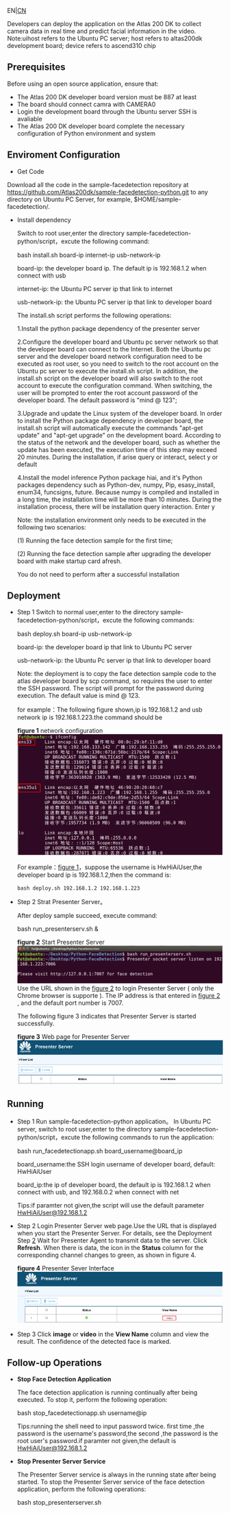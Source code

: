 EN|[CN](README_cn.md)

Developers can deploy the application on the Atlas 200 DK to collect camera data in real time and predict facial information in the video.
Note:uihost refers to the Ubuntu PC server; host refers to altas200dk development board; device refers to ascend310 chip

## Prerequisites

Before using an open source application, ensure that:

-   The Atlas 200 DK developer board version must be 887 at least 
-   The board should connect camra with CAMERA0
-   Login the development board through the Ubuntu server SSH is avaliable
-   The Atlas 200 DK developer board complete the necessary configuration of Python environment and system

## Enviroment Configuration
-  Get Code  

Download all the code in the sample-facedetection repository at https://github.com/Atlas200dk/sample-facedetection-python.git  to any directory on Ubuntu PC Server, for example,  $HOME/sample-facedetection/.

-  Install dependency

	Switch to root user,enter the directory sample-facedetection-python/script，excute the following command:

	bash install.sh board-ip internet-ip usb-network-ip
	
	board-ip: the developer board ip. The default ip is 192.168.1.2 when connect with usb
	
	internet-ip: the Ubuntu PC server ip that link to internet
	
	usb-network-ip: the Ubuntu PC server ip that link to developer board
	
	The install.sh script performs the following operations:
	
	1.Install the python package dependency of the presenter server
	
	2.Configure the developer board and Ubuntu pc server network so that the developer board can connect to the Internet. Both the Ubuntu pc server and the developer board network configuration need to be executed as root user, so you need to switch to the root account on the Ubuntu pc server to execute the install.sh script. In addition, the install.sh script on the developer board will also switch to the root account to execute the configuration command. When switching, the user will be prompted to enter the root account password of the developer board. The default password is "mind @ 123";
	
	3.Upgrade and update the Linux system of the developer board. In order to install the Python package dependency in developer board, the install.sh script will automatically execute the commands "apt-get update" and "apt-get upgrade" on the development board. According to the status of the network and the developer board, such as whether the update has been executed, the execution time of this step may exceed 20 minutes. During the installation, if arise query or interact, select y or default
	
	4.Install the model inference Python package hiai, and it's Python packages dependency such as Python-dev, numpy, Pip, esasy_install, enum34, funcsigns, future. Because numpy is compiled and installed in a long time, the installation time will be more than 10 minutes. During the installation process, there will be installation query interaction. Enter y
	
	Note: the installation environment only needs to be executed in the following two scenarios: 
	
	(1) Running the face detection sample for the first time; 
	
	(2) Running the face detection sample after upgrading the developer board with make startup card afresh.
	
	You do not need to perform after a successful installation
  

## Deployment
	
-   Step 1 Switch to normal user,enter to the directory sample-facedetection-python/script，excute the following commands:

	bash deploy.sh board-ip usb-network-ip 
	
	board-ip: the developer board ip that link to Ubuntu PC server
	
	usb-network-ip: the Ubuntu Pc server ip that link to developer board
	
	Note: the deployment is to copy the face detection sample code to the atlas developer board by scp command, so requires the user to enter the SSH password. The script will prompt for the password during execution. The default value is mind @ 123.
	
	for example：The following figure shown,ip is 192.168.1.2 and usb network ip is 192.168.1.223.the command should be 
	
	**figure 1**  network configuration<a name="zh-cn_topic_0167071573_fig184321447181017"></a>  
	![](doc/source/img/ifconfig.png "网口配置图")
	
	For example：[figure 1](#zh-cn_topic_0167071573_fig184321447181017)，suppose the username is HwHiAiUser,the developer board ip is 192.168.1.2,then the command is:

        bash deploy.sh 192.168.1.2 192.168.1.223
    
    
    

	
-   Step 2 Strat Presenter Server。

	After deploy sample succeed, execute command:
	
	bash run_presenterserv.sh &

	**figure 2**  Start Presenter Server<a name="zh-cn_topic_0167071573_fig184321447181018"></a>  
	![figure 2](doc/source/img/PresenterServerStartup.png "Presenter Server进程启动")  
	Use the URL shown in the [figure 2](#zh-cn_topic_0167071573_fig184321447181018) to login Presenter Server \( only the Chrome browser is supporte \). The IP address is that entered in [figure 2](#zh-cn_topic_0167071573_fig184321447181018) , and the default port number is 7007.
	
	The following figure 3<a name="zh-cn_topic_0167071573_fig184321447181019"></a>  indicates that Presenter Server is started successfully.

	**figure 3**  Web page for Presenter Server<a name="zh-cn_topic_0167071573_fig184321447181019"></a>  
	![](doc/source/img/PresenterServerWeb.png "Presenter Server页面") 
      

## Running
-   Step 1<a name="zh-cn_topic_0167071573_fig184321447181032"></a>  Run sample-facedetection-python application。
	In Ubuntu PC server, switch to root user,enter to the directory sample-facedetection-python/script，excute the following commands to run the application:

	bash run_facedetectionapp.sh board_username@board_ip
	
	board_username:the SSH login username of developer board, default: HwHiAiUser
	
	board_ip:the ip of developer board, the default ip is 192.168.1.2 when connect with usb, and 192.168.0.2 when connect with net
    
    Tips:if paramter not given,the script will use the default parameter HwHiAiUser@192.168.1.2

-   Step 2 Login Presenter Server web page.Use the URL that is displayed when you start the Presenter Server. For details, see the Deployment Step [2](#zh-cn_topic_0167071573_fig184321447181030)
	Wait for Presenter Agent to transmit data to the server. Click  **Refresh**. When there is data, the icon in the  **Status**  column for the corresponding channel changes to green, as shown in figure 4.

	**figure 4**  Presenter Sever Interface<a name="zh-cn_topic_0167071573_fig184321447181020"></a>  
    ![](doc/source/img/PresenterServerRun.png "Presenter Server运行.png") 

    
-   Step 3 Click  **image**  or  **video**  in the  **View Name**  column and view the result. The confidence of the detected face is marked.

## Follow-up Operations

-   **Stop Face Detection Application**

    The face detection application is running continually after being executed. To stop it, perform the following operation:
    
	bash stop_facedetectionapp.sh username@ip
    
    Tips:running the shell need to input password twice. first time ,the password is the username's password,the second ,the password is the root user's password.if paramter not given,the default is HwHiAiUser@192.168.1.2

-   **Stop Presenter Server Service**

    The Presenter Server service is always in the running state after being started. To stop the Presenter Server service of the face detection application, perform the following operations:
    
	bash stop_presenterserver.sh
